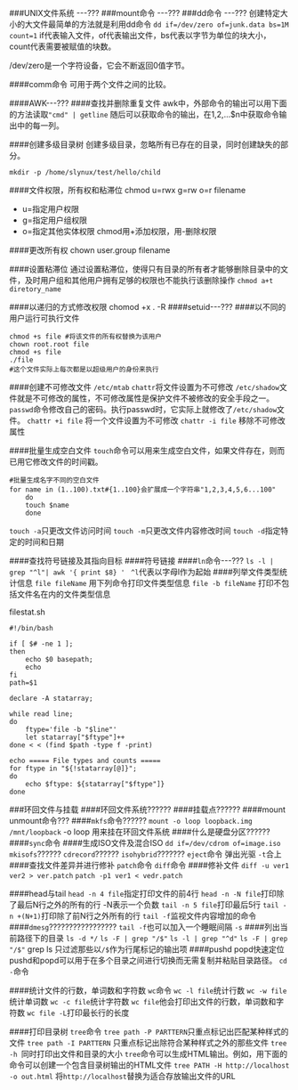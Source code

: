 ###UNIX文件系统 ---???
###mount命令 ---???
###dd命令 ---???
创建特定大小的大文件最简单的方法就是利用dd命令
`dd if=/dev/zero of=junk.data bs=1M count=1`
if代表输入文件，of代表输出文件，bs代表以字节为单位的块大小，count代表需要被赋值的块数。

/dev/zero是一个字符设备，它会不断返回0值字节。

####comm命令
可用于两个文件之间的比较。

####AWK---???
####查找并删除重复文件
awk中，外部命令的输出可以用下面的方法读取`"cmd" | getline` 随后可以获取命令的输出，在$1,$2,...$n中获取命令输出中的每一列。

####创建多级目录树
创建多级目录，忽略所有已存在的目录，同时创建缺失的部分。
```
mkdir -p /home/slynux/test/hello/child
```

####文件权限，所有权和粘滞位
chmod u=rwx g=rw o=r filename
 - u=指定用户权限
 - g=指定用户组权限
 - o=指定其他实体权限
chmod用+添加权限，用-删除权限

####更改所有权
chown user.group filename

####设置粘滞位
通过设置粘滞位，使得只有目录的所有者才能够删除目录中的文件，及时用户组和其他用户拥有足够的权限也不能执行该删除操作
`chmod a+t diretory_name`

####以递归的方式修改权限
chomod +x . -R
####setuid---???
####以不同的用户运行可执行文件
```
chmod +s file #将该文件的所有权替换为该用户
chown root.root file
chmod +s file
./file
#这个文件实际上每次都是以超级用户的身份来执行
```
####创建不可修改文件
`/etc/mtab`
`chattr`将文件设置为不可修改
`/etc/shadow`文件就是不可修改的属性，不可修改属性是保护文件不被修改的安全手段之一。
`passwd`命令修改自己的密码。执行passwd时，它实际上就修改了`/etc/shadow`文件。
`chattr +i file` 将一个文件设置为不可修改
`chattr -i file` 移除不可修改属性

####批量生成空白文件
`touch`命令可以用来生成空白文件，如果文件存在，则而已用它修改文件的时间戳。
```
#批量生成名字不同的空白文件
for name in (1..100).txt#{1..100}会扩展成一个字符串"1,2,3,4,5,6...100"
	do
	touch $name
	done
```
`touch -a`只更改文件访问时间
`touch -m`只更改文件内容修改时间
`touch -d`指定特定的时间和日期

####查找符号链接及其指向目标
####符号链接
####`ln`命令---???
`ls -l | grep "^l"| awk '{ print $8} ' `
`^l`代表以字母l作为起始
####列举文件类型统计信息
`file fileName` 用下列命令打印文件类型信息
`file -b fileName` 打印不包括文件名在内的文件类型信息

filestat.sh
```
#!/bin/bash

if [ $# -ne 1 ];
then
	echo $0 basepath;
	echo
fi
path=$1

declare -A statarray;

while read line;
do
	ftype='file -b "$line"'
	let statarray["$ftype"]++
done < < (find $path -type f -print)

echo ===== File types and counts =====
for ftype in "${!statarray[@]}";
do
	echo $ftype: ${statarray["$ftype"]}
done
```

###环回文件与挂载
####环回文件系统??????
####挂载点??????
####mount unmount命令???
####`mkfs`命令??????
`mount -o loop loopback.img /mnt/loopback` -o loop 用来挂在环回文件系统
####什么是硬盘分区??????
####`sync`命令
####生成ISO文件及混合ISO
`dd if=/dev/cdrom of=image.iso`
`mkisofs`??????
`cdrecord`??????
`isohybrid`???????
`eject`命令  弹出光驱 `-t`合上
####查找文件差异并进行修补
`patch`命令
`diff`命令
####修补文件
`diff -u ver1 ver2 > ver.patch`
`patch -p1 ver1 < vedr.patch`

####head与tail
`head -n 4 file`指定打印文件的前4行
`head -n -N file`打印除了最后N行之外的所有的行 -N表示一个负数
`tail -n 5 file`打印最后5行
`tail -n +(N+1)`打印除了前N行之外所有的行
`tail -f`监视文件内容增加的命令
####`dmesg`?????????????????
`tail -f`也可以加入一个睡眠间隔 `-s`
####列出当前路径下的目录
`ls -d */`
`ls -F | grep "/$"`
`ls -l | grep "^d"`
`ls -F | grep "/$"` grep ls
只过滤那些以`/$`作为行尾标记的输出项
####pushd popd快速定位
pushd和popd可以用于在多个目录之间进行切换而无需复制并粘贴目录路径。
`cd -`命令

####统计文件的行数，单词数和字符数
`wc`命令
`wc -l file`统计行数
`wc -w file`统计单词数
`wc -c file`统计字符数
`wc file`他会打印出文件的行数，单词数和字符数
`wc file -L`打印最长行的长度

####打印目录树
`tree`命令
`tree path -P PARTTERN`只重点标记出匹配某种样式的文件
`tree path -I PARTTERN` 只重点标记出除符合某种样式之外的那些文件
`tree -h `同时打印出文件和目录的大小
`tree`命令可以生成HTML输出。例如，用下面的命令可以创建一个包含目录树输出的HTML文件
`tree PATH -H http://localhost -o out.html`
将`http://localhost`替换为适合存放输出文件的URL